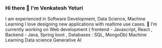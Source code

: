 ### Hi there 👋 I'm Venkatesh Yeturi 
I am experienced in Software Development, Data Science, Machine Learning
I love designing new applications with realtime use cases. 
🔭 I’m currently working on Web development ( frontend - Javascript, React  , Backend - Java, Spring boot , Databases : SQL, MongoDb)
                             Machine Learning 
                             Data science 
                             Generative AI 
<!--
**venkateshyeturi904/venkateshyeturi904** is a ✨ _special_ ✨ repository because its `README.md` (this file) appears on your GitHub profile.

Here are some ideas to get you started:

- 🔭 I’m currently working on ...
- 🌱 I’m currently learning ...
- 👯 I’m looking to collaborate on ...
- 🤔 I’m looking for help with ...
- 💬 Ask me about ...
- 📫 How to reach me: ...
- 😄 Pronouns: ...
- ⚡ Fun fact: ...
-->
